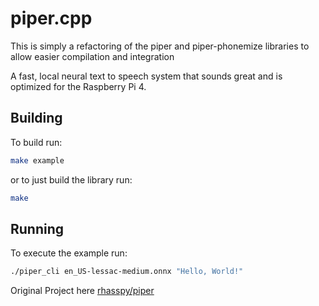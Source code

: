# piper.cpp
This is simply a refactoring of the piper and piper-phonemize libraries to allow easier compilation and integration

A fast, local neural text to speech system that sounds great and is optimized for the Raspberry Pi 4.

## Building
To build run:
```sh
make example
```

or to just build the library run:
```sh
make
```

## Running
To execute the example run:
``` sh
./piper_cli en_US-lessac-medium.onnx "Hello, World!"
```

Original Project here [rhasspy/piper](https://github.com/rhasspy/piper)
